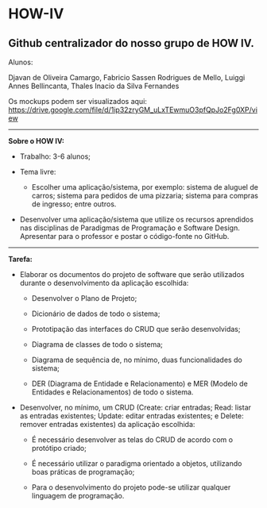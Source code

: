# HOW-IV

## Github centralizador do nosso grupo de HOW IV.

   Alunos: 

   Djavan de Oliveira Camargo, Fabricio Sassen Rodrigues de Mello, Luiggi Annes Bellincanta, Thales Inacio da Silva Fernandes


Os mockups podem ser visualizados aqui: https://drive.google.com/file/d/1ip32zryGM_uLxTEwmuO3pfQpJo2Fg0XP/view


-------
**Sobre o HOW IV:**

* Trabalho: 3-6 alunos;


* Tema livre:

  - Escolher uma aplicação/sistema, por exemplo: sistema de aluguel de carros; sistema para
    pedidos de uma pizzaria; sistema para compras de ingresso; entre outros.

* Desenvolver uma aplicação/sistema que utilize os recursos aprendidos nas disciplinas de
Paradigmas de Programação e Software Design. Apresentar para o professor e postar o
código-fonte no GitHub.
---

**Tarefa:**

- Elaborar os documentos do projeto de software que serão utilizados durante o
desenvolvimento da aplicação escolhida:

    * Desenvolver o Plano de Projeto;

    * Dicionário de dados de todo o sistema;

    * Prototipação das interfaces do CRUD que serão desenvolvidas;

    * Diagrama de classes de todo o sistema;

    * Diagrama de sequência de, no mínimo, duas funcionalidades do sistema;

    * DER (Diagrama de Entidade e Relacionamento) e MER (Modelo de Entidades e
     Relacionamentos) de todo o sistema.

- Desenvolver, no mínimo, um CRUD (Create: criar entradas; Read: listar as entradas
existentes; Update: editar entradas existentes; e Delete: remover entradas existentes) da
aplicação escolhida:

    * É necessário desenvolver as telas do CRUD de acordo com o protótipo criado;

    * É necessário utilizar o paradigma orientado a objetos, utilizando boas práticas de
      programação;

    * Para o desenvolvimento do projeto pode-se utilizar qualquer linguagem de
      programação.





  
    

